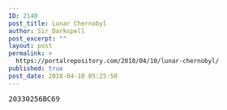 ```yaml
---
ID: 2140
post_title: Lunar Chernobyl
author: Sir_Darkspell
post_excerpt: ""
layout: post
permalink: >
  https://portalrepository.com/2018/04/10/lunar-chernobyl/
published: true
post_date: 2018-04-10 05:25:50
---
```

<pre>20330256BC69</pre>